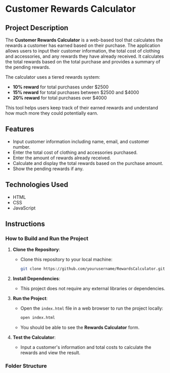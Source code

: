 # Customer Rewards Calculator

## Project Description

The **Customer Rewards Calculator** is a web-based tool that calculates the rewards a customer has earned based on their purchase. The application allows users to input their customer information, the total cost of clothing and accessories, and any rewards they have already received. It calculates the total rewards based on the total purchase and provides a summary of the pending rewards.

The calculator uses a tiered rewards system:
- **10% reward** for total purchases under $2500
- **15% reward** for total purchases between $2500 and $4000
- **20% reward** for total purchases over $4000

This tool helps users keep track of their earned rewards and understand how much more they could potentially earn.

## Features

- Input customer information including name, email, and customer number.
- Enter the total cost of clothing and accessories purchased.
- Enter the amount of rewards already received.
- Calculate and display the total rewards based on the purchase amount.
- Show the pending rewards if any.

## Technologies Used

- HTML
- CSS
- JavaScript

## Instructions

### How to Build and Run the Project

1. **Clone the Repository**:
   - Clone this repository to your local machine:
     ```bash
     git clone https://github.com/yourusername/RewardsCalculator.git
     ```

2. **Install Dependencies**:
   - This project does not require any external libraries or dependencies.

3. **Run the Project**:
   - Open the `index.html` file in a web browser to run the project locally:
     ```bash
     open index.html
     ```
   - You should be able to see the **Rewards Calculator** form.

4. **Test the Calculator**:
   - Input a customer's information and total costs to calculate the rewards and view the result.

### Folder Structure

